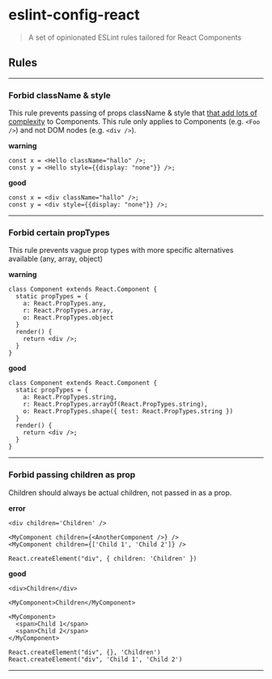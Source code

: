 # eslint-config-react

> A set of opinionated ESLint rules tailored for React Components


## Rules
-----

### Forbid className & style
This rule prevents passing of props className & style that [that add lots of complexity](https://medium.com/brigade-engineering/don-t-pass-css-classes-between-components-e9f7ab192785) to Components.
This rule only applies to Components (e.g. `<Foo />`) and not DOM nodes (e.g. `<div />`).

**warning**
```
const x = <Hello className="hallo" />;
const y = <Hello style={{display: "none"}} />;
```

**good**
```
const x = <div className="hallo" />;
const y = <div style={{display: "none"}} />;
```

-----

### Forbid certain propTypes

This rule prevents vague prop types with more specific alternatives available (any, array, object)

**warning**
```
class Component extends React.Component {
  static propTypes = {
    a: React.PropTypes.any,
    r: React.PropTypes.array,
    o: React.PropTypes.object
  }
  render() {
    return <div />;
  }
}
```

**good**
```
class Component extends React.Component {
  static propTypes = {
    a: React.PropTypes.string,
    r: React.PropTypes.arrayOf(React.PropTypes.string),
    o: React.PropTypes.shape({ test: React.PropTypes.string })
  }
  render() {
    return <div />;
  }
}
```

-----

### Forbid passing children as prop
Children should always be actual children, not passed in as a prop.

**error**
```
<div children='Children' />

<MyComponent children={<AnotherComponent />} />
<MyComponent children={['Child 1', 'Child 2']} />

React.createElement("div", { children: 'Children' })
```

**good**
```
<div>Children</div>

<MyComponent>Children</MyComponent>

<MyComponent>
  <span>Child 1</span>
  <span>Child 2</span>
</MyComponent>

React.createElement("div", {}, 'Children')
React.createElement("div", 'Child 1', 'Child 2')
```

-----
